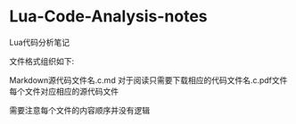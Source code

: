 # Lua-Code-Analysis-notes
Lua代码分析笔记

文件格式组织如下:

Markdown源代码文件名.c.md
对于阅读只需要下载相应的代码文件名.c.pdf文件
每个文件对应相应的源代码文件

需要注意每个文件的内容顺序并没有逻辑

